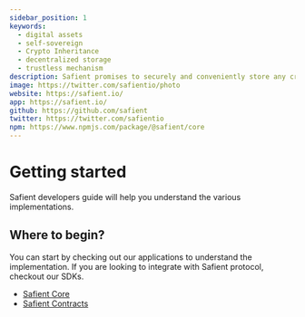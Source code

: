 ```yaml
---
sidebar_position: 1
keywords:
  - digital assets
  - self-sovereign
  - Crypto Inheritance
  - decentralized storage
  - trustless mechanism
description: Safient promises to securely and conveniently store any critical information that is needed to access and recover the assets in case of any tragic events. Safient also provides a trustless yet safe way to transfer and inherit the assets by close ones whenever such an unfortunate scenario occurs
image: https://twitter.com/safientio/photo
website: https://safient.io/
app: https://safient.io/
github: https://github.com/safient
twitter: https://twitter.com/safientio
npm: https://www.npmjs.com/package/@safient/core
---
```


# Getting started

Safient developers guide will help you understand the various implementations.

## Where to begin?

You can start by checking out our applications to understand the implementation.
If you are looking to integrate with Safient protocol, checkout our SDKs.

- [Safient Core](./api/classes/SafientCore)
- [Safient Contracts](https://contracts.safient.io/)
